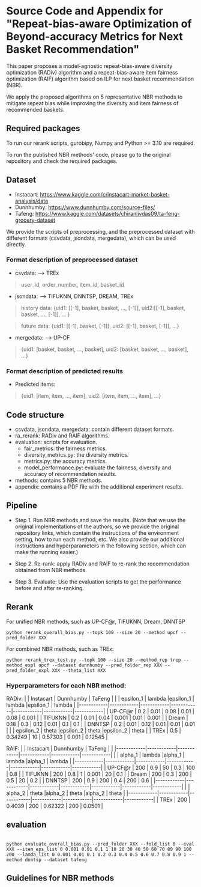 # Source Code and Appendix for "Repeat-bias-aware Optimization of Beyond-accuracy Metrics for Next Basket Recommendation"

This paper proposes a model-agnostic repeat-bias-aware diversity optimization (RADiv) algorithm and a repeat-bias-aware item fairness optimization (RAIF) algorithm based on ILP for next basket recommendation (NBR).

We apply the proposed algorithms on 5 representative NBR methods to mitigate repeat bias while improving the diversity and item fairness of recommended baskets.
 


## Required packages

To run our rerank scripts, gurobipy, Numpy and Python >= 3.10 are required.

To run the published NBR methods' code, please go to the original repository and check the required packages.

## Dataset

* Instacart: https://www.kaggle.com/c/instacart-market-basket-analysis/data
* Dunnhumby: https://www.dunnhumby.com/source-files/
* Tafeng: https://www.kaggle.com/datasets/chiranjivdas09/ta-feng-grocery-dataset

We provide the scripts of preprocessing, and the preprocessed dataset with different formats (csvdata, jsondata, mergedata), which can be used directly.

### Format description of preprocessed dataset
* csvdata: --> TREx
> user_id, order_number, item_id, basket_id

* jsondata: --> TIFUKNN, DNNTSP, DREAM, TREx

> history data: {uid1: [[-1], basket, basket, ..., [-1]], uid2:[[-1], basket, basket, ..., [-1]], ... }

> future data: {uid1: [[-1], basket, [-1]], uid2: [[-1], basket, [-1]], ...}

* mergedata: --> UP-CF

> {uid1: [basket, basket, ..., basket], uid2: [basket, basket, ..., basket], ...}

### Format description of predicted results
* Predicted items:

> {uid1: [item, item, ..., item], uid2: [item, item, ..., item], ...}



## Code structure

* csvdata, jsondata, mergedata: contain different dataset formats.
* ra_rerank: RADiv and RAIF algorithms.
* evaluation: scripts for evaluation.
    * fair_metrics: the fairness metrics.
    * diversity_metrics.py: the diversity metrics. 
    * metrics.py: the accuracy metrics.
    * model_performance.py: evaluate the fairness, diversity and accuracy of recommendation results.
* methods: contains 5 NBR methods.
* appendix: contains a PDF file with the additional experiment results.


## Pipeline

* Step 1. Run NBR methods and save the results. (Note that we use the original implementations of the authors, so we provide the original repository links, which contain the instructions of the environment setting, how to run each method, etc. We also provide our additional instructions and hyperparameters in the following section, which can make the running easier.)


* Step 2. Re-rank: apply RADiv and RAIF to re-rank the recommendation obtained from NBR methods.


* Step 3. Evaluate: Use the evaluation scripts to get the performance before and after re-ranking.


## Rerank

For unified NBR methods, such as UP-CF@r, TIFUKNN, Dream, DNNTSP

```
python rerank_overall_bias.py --topk 100 --size 20 --method upcf --pred_folder XXX

```
For combined NBR methods, such as TREx:
```
python rerank_trex_test.py --topk 100 --size 20 --method_rep trep --method_expl upcf --dataset dunnhumby --pred_folder_rep XXX --pred_folder_expl XXX --theta_list XXX

```

### Hyperparameters for each NBR method:

RADiv:
|            | Instacart               | Dunnhumby               | TaFeng                  |
|            | epsilon_1  | lambda     |epsilon_1   | lambda     |epsilon_1   | lambda     |
|------------|------------|------------|------------|------------|------------|------------|
| UP-CF@r    |   0.2      |   0.01     |  0.08      |   0.01     |   0.08     |   0.001    |
| TIFUKNN    |   0.2      |  0.01      |  0.04      |  0.001     |   0.01     |  0.001     |
| Dream      |   0.18     |   0.3      |  0.12      |   0.01     |   0.1      |    0.1     |
| DNNTSP     |    0.2     |    0.01    |   0.12     |    0.01    |   0.01     |    0.01    |
|            | epsilon_2  | theta      |epsilon_2   | theta      |epsilon_2   | theta      |
| TREx       |    0.5     |    0.34249 |   10       |    0.57303 |   0.001    |    0.12545 |







RAIF:
|            | Instacart               | Dunnhumby               | TaFeng                  |
|            |------------|------------|------------|------------|------------|------------|
|            | alpha_1    | lambda     |alpha_1     | lambda     |alpha_1     | lambda     |
|------------|------------|------------|------------|------------|------------|------------|
| UP-CF@r    |   200      |   0.9      |  50        |   0.3      |   100      |   0.8      |
| TIFUKNN    |   200      |  0.8       |  1         |  0.001     |   20       |  0.1       |
| Dream      |   200      |   0.3      |  200       |   0.5      |   20       |    0.2     |
| DNNTSP     |   200      |    0.9     |   200      |    0.4     |   200      |    0.6     |
|------------|------------|------------|------------|------------|------------|------------|
|            | alpha_2    | theta      |alpha_2     | theta      |alpha_2     | theta      |
|------------|------------|------------|------------|------------|------------|------------|
| TREx       |    200     |    0.4039  |  200       |    0.62322 |   200      |    0.0501  |

## evaluation 

```

python evaluate_overall_bias.py --pred_folder XXX --fold_list 0 --eval XXX --item_eps_list 0 0.001 0.01 0.1 1 10 20 30 40 50 60 70 80 90 100 200 --lamda_list 0 0.001 0.01 0.1 0.2 0.3 0.4 0.5 0.6 0.7 0.8 0.9 1 --method dnntsp --dataset tafeng

```








## Guidelines for NBR methods





